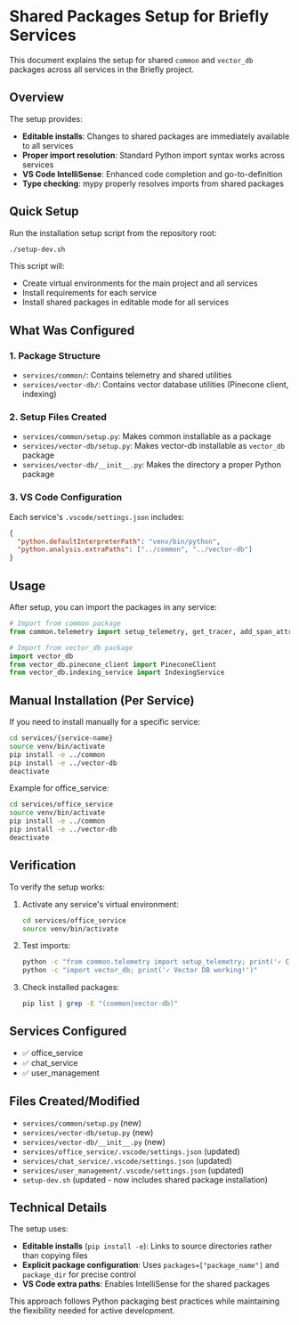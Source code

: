 # Shared Packages Setup for Briefly Services

This document explains the setup for shared `common` and `vector_db` packages across all services in the Briefly project.

## Overview

The setup provides:
- **Editable installs**: Changes to shared packages are immediately available to all services
- **Proper import resolution**: Standard Python import syntax works across services
- **VS Code IntelliSense**: Enhanced code completion and go-to-definition
- **Type checking**: mypy properly resolves imports from shared packages

## Quick Setup

Run the installation setup script from the repository root:

```bash
./setup-dev.sh
```

This script will:
- Create virtual environments for the main project and all services
- Install requirements for each service
- Install shared packages in editable mode for all services

## What Was Configured

### 1. Package Structure
- `services/common/`: Contains telemetry and shared utilities
- `services/vector-db/`: Contains vector database utilities (Pinecone client, indexing)

### 2. Setup Files Created
- `services/common/setup.py`: Makes common installable as a package
- `services/vector-db/setup.py`: Makes vector-db installable as `vector_db` package
- `services/vector-db/__init__.py`: Makes the directory a proper Python package

### 3. VS Code Configuration
Each service's `.vscode/settings.json` includes:
```json
{
  "python.defaultInterpreterPath": "venv/bin/python",
  "python.analysis.extraPaths": ["../common", "../vector-db"]
}
```

## Usage

After setup, you can import the packages in any service:

```python
# Import from common package
from common.telemetry import setup_telemetry, get_tracer, add_span_attributes

# Import from vector_db package
import vector_db
from vector_db.pinecone_client import PineconeClient
from vector_db.indexing_service import IndexingService
```

## Manual Installation (Per Service)

If you need to install manually for a specific service:

```bash
cd services/{service-name}
source venv/bin/activate
pip install -e ../common
pip install -e ../vector-db
deactivate
```

Example for office_service:
```bash
cd services/office_service
source venv/bin/activate
pip install -e ../common
pip install -e ../vector-db
deactivate
```

## Verification

To verify the setup works:

1. Activate any service's virtual environment:
   ```bash
   cd services/office_service
   source venv/bin/activate
   ```

2. Test imports:
   ```bash
   python -c "from common.telemetry import setup_telemetry; print('✓ Common working!')"
   python -c "import vector_db; print('✓ Vector DB working!')"
   ```

3. Check installed packages:
   ```bash
   pip list | grep -E "(common|vector-db)"
   ```

## Services Configured

- ✅ office_service
- ✅ chat_service  
- ✅ user_management

## Files Created/Modified

- `services/common/setup.py` (new)
- `services/vector-db/setup.py` (new)
- `services/vector-db/__init__.py` (new)
- `services/office_service/.vscode/settings.json` (updated)
- `services/chat_service/.vscode/settings.json` (updated)
- `services/user_management/.vscode/settings.json` (updated)
- `setup-dev.sh` (updated - now includes shared package installation)

## Technical Details

The setup uses:
- **Editable installs** (`pip install -e`): Links to source directories rather than copying files
- **Explicit package configuration**: Uses `packages=["package_name"]` and `package_dir` for precise control
- **VS Code extra paths**: Enables IntelliSense for the shared packages

This approach follows Python packaging best practices while maintaining the flexibility needed for active development. 